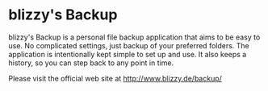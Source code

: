 blizzy's Backup
===============

blizzy's Backup is a personal file backup application that aims to be easy to use.
No complicated settings, just backup of your preferred folders. The application is
intentionally kept simple to set up and use. It also keeps a history, so you can
step back to any point in time. 

Please visit the official web site at http://www.blizzy.de/backup/
